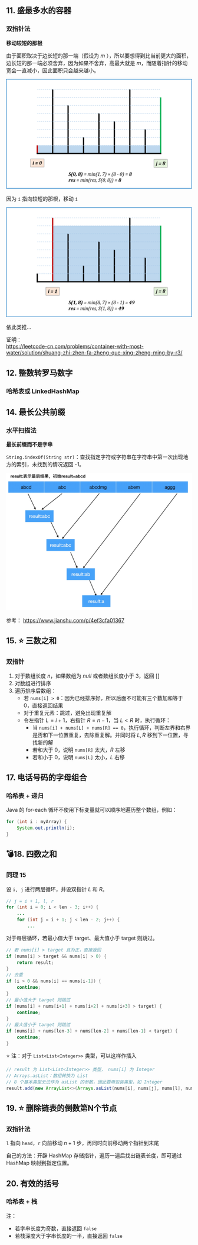## 11. 盛最多水的容器
### 双指针法
**移动较短的那根**

由于面积取决于边长短的那一端（假设为 $m$ ），所以要想得到比当前更大的面积，边长短的那一端必须舍弃，因为如果不舍弃，高最大就是 $m$，而随着指针的移动宽会一直减小，因此面积只会越来越小。

![](_images/11-20-11-1.png)

因为 `i` 指向较短的那根，移动 `i`

![](_images/11-20-11-2.png)

依此类推...  

证明：  
https://leetcode-cn.com/problems/container-with-most-water/solution/shuang-zhi-zhen-fa-zheng-que-xing-zheng-ming-by-r3/

## 12. 整数转罗马数字
### 哈希表或 LinkedHashMap

## 14. 最长公共前缀
### 水平扫描法
**最长前缀而不是字串**

`String.indexOf(String str)`：查找指定字符或字符串在字符串中第一次出现地方的索引，未找到的情况返回 -1。

![](_images/11-20-14-1.jpg ':size=80%')

参考：
https://www.jianshu.com/p/4ef3cfa01367

## 15. ⭐ 三数之和
### 双指针
1. 对于数组长度 $n$，如果数组为 $null$ 或者数组长度小于 $3$，返回 $[]$
2. 对数组进行排序
3. 遍历排序后数组：  
   - 若 `nums[i] > 0`：因为已经排序好，所以后面不可能有三个数加和等于 $0$，直接返回结果
   - 对于重复元素：跳过，避免出现重复解
   - 令左指针 $L=i+1$，右指针 $R=n−1$，当 $L<R$ 时，执行循环：
     * 当 `nums[i] + nums[L] + nums[R] == 0`，执行循环，判断左界和右界是否和下一位置重复，去除重复解。并同时将 $L,R$ 移到下一位置，寻找新的解
     * 若和大于 $0$，说明 `nums[R]` 太大，$R$ 左移
     * 若和小于 $0$，说明 `nums[L]` 太小，$L$ 右移

## 17. 电话号码的字母组合
### 哈希表 + 递归
Java 的 for-each 循环不使用下标变量就可以顺序地遍历整个数组，例如：

```java
for (int i : myArray) {
	System.out.println(i);
}
```

## 💣18. 四数之和
### 同理 15
设 `i, j` 进行两层循环，并设双指针 $L$ 和 $R$。
```java
// j = i + 1, l, r
for (int i = 0; i < len - 3; i++) {
    ...
    for (int j = i + 1; j < len - 2; j++) {
        ...
```

对于每层循环，若最小值大于 target、最大值小于 target 则跳过。

```java
// 若 nums[i] > target 且为正，直接返回
if (nums[i] > target && nums[i] > 0) {
    return result;
}
// 去重
if (i > 0 && nums[i] == nums[i-1]) {
    continue;
}
// 最小值大于 target 则跳过
if (nums[i] + nums[i+1] + nums[i+2] + nums[i+3] > target) {
    continue;
}
// 最大值小于 target 则跳过
if (nums[i] + nums[len-3] + nums[len-2] + nums[len-1] < target) {
    continue;
}
```

⭐ 注：对于 `List<List<Integer>>` 类型，可以这样作插入

```java
// result 为 List<List<Integer>> 类型， nums[i] 为 Integer
// Arrays.asList：数组转换为 List
// 8 个基本类型无法作为 asList 的参数，因此要用包装类型，如 Integer
result.add(new ArrayList<>(Arrays.asList(nums[i], nums[j], nums[l], nums[r])));
```

## 19. ⭐ 删除链表的倒数第N个节点
### 双指针法  
`l` 指向 `head`，`r` 向前移动 $n + 1$ 步，再同时向前移动两个指针到末尾

自己的方法：开辟 HashMap 存储指针，遍历一遍后找出链表长度，即可通过 HashMap 映射到指定位置。

## 20. 有效的括号
### 哈希表 + 栈
注：  
- 若字串长度为奇数，直接返回 `false`  
- 若栈深度大于字串长度的一半，直接返回 `false`

